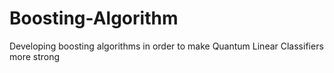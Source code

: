 # Boosting-Algorithm
Developing boosting algorithms in order to make Quantum Linear Classifiers more strong
